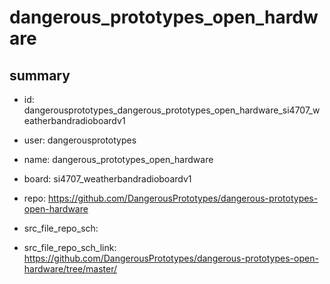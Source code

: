 # dangerous_prototypes_open_hardware
 
## summary 
* id: dangerousprototypes_dangerous_prototypes_open_hardware_si4707_weatherbandradioboardv1
* user: dangerousprototypes
* name: dangerous_prototypes_open_hardware
* board: si4707_weatherbandradioboardv1
* repo: https://github.com/DangerousPrototypes/dangerous-prototypes-open-hardware



* src_file_repo_sch: 
* src_file_repo_sch_link: https://github.com/DangerousPrototypes/dangerous-prototypes-open-hardware/tree/master/




